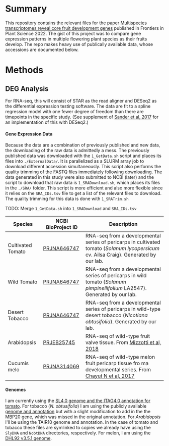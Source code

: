 # Summary

This repository contains the relevant files for the paper [Multispecies transcriptomes reveal core fruit development genes](https://pubmed.ncbi.nlm.nih.gov/36407608) published in Frontiers in Plant Science 2022. The gist of this project was to compare gene expression patterns in multiple flowering plant species as their fruits develop. The repo makes heavy use of publically available data, whose accessions are documented below.

# Methods

## DEG Analysis

For RNA-seq, this will consist of STAR as the read aligner and DESeq2 as the differential expression testing software.  The data are fit to a spline regression model with one fewer degree of freedom than there are timepoints in the specific study. (See supplement of [Sander et al, 2017](https://www.ncbi.nlm.nih.gov/pubmed/27797772) for an implementation of this with DESeq2.)

#### Gene Expression Data

Because the data are a combination of previously published and new data, the downloading of the raw data is admittedly a mess. The previously published data was downloaded with the `1_GetData.sh` script and places its files into `./ExternalData/`. It is parallelized as a SLURM array job to download different accession simultaneously. This script also performs the quality trimming of the FASTQ files immediately following downloading. The data generated in this study were also submitted to NCBI (later) and the script to download that raw data is `1_SRADownload.sh`, which places its files in the `./SRA/` folder. This script is more efficient and also more flexible since it relies on the `SRA_IDs.tsv` file to get a list of the relevant files to download. The quality trimming for this data is done with `1_SRATrim.sh`

TODO: Merge `1_GetData.sh` into `1_SRADownload` and `SRA_IDs.tsv`

| Species | NCBI BioProject ID | Description |
| ------- | ------------------ | ----------- |
| Cultivated Tomato | [PRJNA646747](https://www.ncbi.nlm.nih.gov/bioproject/PRJNA646747) | RNA-seq from a developmental series of pericarps in cultivated tomato (*Solanum lycopersicum*  cv. Ailsa Craig). Generated by our lab. |
| Wild Tomato | [PRJNA646747](https://www.ncbi.nlm.nih.gov/bioproject/PRJNA646747) | RNA-seq from a developmental series of pericarps in wild tomato (*Solanum pimpinellifolium* LA2547). Generated by our lab. |
| Desert Tobacco | [PRJNA646747](https://www.ncbi.nlm.nih.gov/bioproject/PRJNA646747) | RNA-seq from a developmental series of pericarps in wild-type desert tobacco (*Nicotiana obtusifolia*). Generated by our lab. |
| Arabidopsis | [PRJEB25745](https://www.ncbi.nlm.nih.gov/bioproject/PRJEB25745) | RNA-seq of wild-type fruit valve tissue. From [Mizzotti et al, 2018](https://doi.org/10.1104/pp.18.00727) | 
| Cucumis melo | [PRJNA314069](https://www.ncbi.nlm.nih.gov/bioproject/PRJNA314069) | RNA-seq of wild-type melon fruit pericarp tissue fro ma developmental series. From [Chayut N et al, 2017](https://doi.org/10.1104/pp.16.01256) |

#### Genomes

I am currently using the [SL4.0 genome and the ITAG4.0 annotation for tomato](https://solgenomics.net/organism/Solanum_lycopersicum/genome). For tobacco (*N. obtusifolia*) I am using the publicly available [genome and annotation](http://nadh.ice.mpg.de/NaDH/download/overview) but with a slight modification to add in the the MBP20 gene, which was missed in the original annotation. For *Arabidopsis* I'll be using the TAIR10 genome and annotation. In the case of tomato and tobacco these files are symlinked to copies we already have using the `SlyDNA` and `NobtDNA` directories, respectively. For melon, I am using the [DHL92 v3.5.1 genome](http://cucurbitgenomics.org/organism/3).



